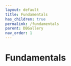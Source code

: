 ```yaml
---
layout: default
title: Fundamentals
has_children: true
permalink: /fundamentals
parent: DBGallery
nav_order: 1
---
```


# Fundamentals

